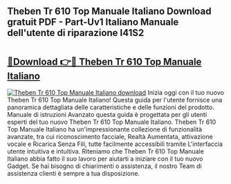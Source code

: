 ## Theben Tr 610 Top Manuale Italiano Download gratuit PDF - Part-Uv1 Italiano Manuale dell'utente di riparazione I41S2

# <h2><a href="http://df9m5e.blite.top/?on=Theben+Tr+610+Top+Manuale+Italiano">🔗Download 👉🔴 Theben Tr 610 Top Manuale Italiano</a></h2>

[![Theben Tr 610 Top Manuale Italiano download](https://i.imgur.com/lujVjoI.png)](http://df9m5e.blite.top/?on=Theben+Tr+610+Top+Manuale+Italiano)
Inizia oggi con il tuo nuovo Theben Tr 610 Top Manuale Italiano! Questa guida per l'utente fornisce una panoramica dettagliata delle caratteristiche e delle funzioni del prodotto. Manuale di istruzioni Avanzato questa guida è progettata per gli utenti esperti del tuo nuovo Theben Tr 610 Top Manuale Italiano. Theben Tr 610 Top Manuale Italiano ha un'impressionante collezione di funzionalità avanzate, tra cui riconoscimento facciale, Realtà Aumentata, attivazione vocale e Ricarica Senza Fili, tutte facilmente accessibili tramite L'interfaccia utente intuitiva e intuitiva. Riteniamo che Theben Tr 610 Top Manuale Italiano abbia fatto il suo lavoro per aiutarti a iniziare con il tuo nuovo Gadget. Se hai bisogno di chiarimenti o assistenza, il nostro Team di assistenza clienti è sempre a tua disposizione.
